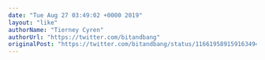 ```yaml
---
date: "Tue Aug 27 03:49:02 +0000 2019"
layout: "like"
authorName: "Tierney Cyren"
authorUrl: "https://twitter.com/bitandbang"
originalPost: "https://twitter.com/bitandbang/status/1166195891591634945"
---
```

